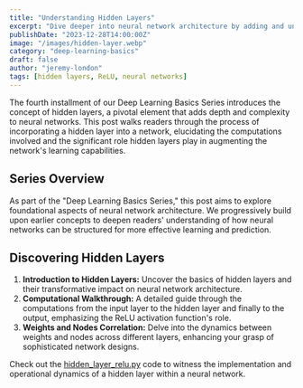 ```yaml
---
title: "Understanding Hidden Layers"
excerpt: "Dive deeper into neural network architecture by adding and understanding the computations involved in a hidden layer, laying the groundwork for more complex networks."
publishDate: "2023-12-28T14:00:00Z"
image: "/images/hidden-layer.webp"
category: "deep-learning-basics"
draft: false
author: "jeremy-london"
tags: [hidden layers, ReLU, neural networks]
---
```


The fourth installment of our Deep Learning Basics Series introduces the concept of hidden layers, a pivotal element that adds depth and complexity to neural networks. This post walks readers through the process of incorporating a hidden layer into a network, elucidating the computations involved and the significant role hidden layers play in augmenting the network's learning capabilities.

## Series Overview

As part of the "Deep Learning Basics Series," this post aims to explore foundational aspects of neural network architecture. We progressively build upon earlier concepts to deepen readers' understanding of how neural networks can be structured for more effective learning and prediction.

## Discovering Hidden Layers

1. **Introduction to Hidden Layers:** Uncover the basics of hidden layers and their transformative impact on neural network architecture.
2. **Computational Walkthrough:** A detailed guide through the computations from the input layer to the hidden layer and finally to the output, emphasizing the ReLU activation function's role.
3. **Weights and Nodes Correlation:** Delve into the dynamics between weights and nodes across different layers, enhancing your grasp of sophisticated network designs.

Check out the [hidden_layer_relu.py](./hidden_layer_relu.py) code to witness the implementation and operational dynamics of a hidden layer within a neural network.
